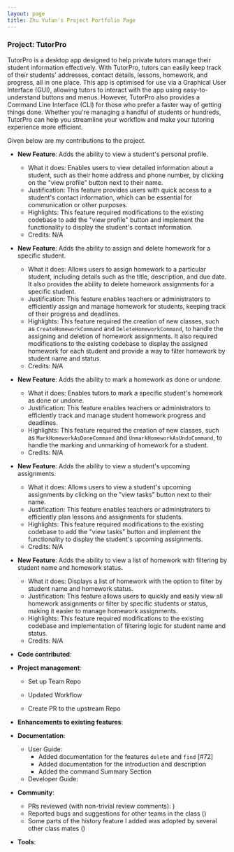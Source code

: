 ```yaml
---
layout: page
title: Zhu Yufan's Project Portfolio Page
---
```


### Project: TutorPro

TutorPro is a desktop app designed to help private tutors manage their student information effectively. With TutorPro, tutors can easily keep track of their students' addresses, contact details, lessons, homework, and progress, all in one place. This app is optimised for use via a Graphical User Interface (GUI), allowing tutors to interact with the app using easy-to-understand buttons and menus. However, TutorPro also provides a Command Line Interface (CLI) for those who prefer a faster way of getting things done. Whether you're managing a handful of students or hundreds, TutorPro can help you streamline your workflow and make your tutoring experience more efficient.

Given below are my contributions to the project.

* **New Feature**: Adds the ability to view a student's personal profile.
  
    - What it does: Enables users to view detailed information about a student, such as their home address and phone number, by clicking on the "view profile" button next to their name.
    - Justification: This feature provides users with quick access to a student's contact information, which can be essential for communication or other purposes.
    - Highlights: This feature required modifications to the existing codebase to add the "view profile" button and implement the functionality to display the student's contact information.
    - Credits: N/A
    
* **New Feature**: Adds the ability to assign and delete homework for a specific student.

    - What it does: Allows users to assign homework to a particular student, including details such as the title, description, and due date. It also provides the ability to delete homework assignments for a specific student.
    - Justification: This feature enables teachers or administrators to efficiently assign and manage homework for students, keeping track of their progress and deadlines.
    - Highlights: This feature required the creation of new classes, such as `CreateHomeworkCommand` and `DeleteHomeworkCommand`, to handle the assigning and deletion of homework assignments. It also required modifications to the existing codebase to display the assigned homework for each student and provide a way to filter homework by student name and status.
    - Credits: N/A

* **New Feature**: Adds the ability to mark a homework as done or undone.

    - What it does: Enables tutors to mark a specific student's homework as done or undone.
    - Justification: This feature enables teachers or administrators to efficiently track and manage student homework progress and deadlines.
    - Highlights: This feature required the creation of new classes, such as `MarkHomeworkAsDoneCommand` and `UnmarkHomeworkAsUndoCommand`, to handle the marking and unmarking of homework for a student.
    - Credits: N/A

* **New Feature**: Adds the ability to view a student's upcoming assignments.

    - What it does: Allows users to view a student's upcoming assignments by clicking on the "view tasks" button next to their name.
    - Justification: This feature enables teachers or administrators to efficiently plan lessons and assignments for students.
    - Highlights: This feature required modifications to the existing codebase to add the "view tasks" button and implement the functionality to display the student's upcoming assignments.
    - Credits: N/A

* **New Feature**: Adds the ability to view a list of homework with filtering by student name and homework status.

    - What it does: Displays a list of homework with the option to filter by student name and homework status.
    - Justification: This feature allows users to quickly and easily view all homework assignments or filter by specific students or status, making it easier to manage homework assignments.
    - Highlights: This feature required modifications to the existing codebase and implementation of filtering logic for student name and status.
    - Credits: N/A

* **Code contributed**:

* **Project management**:

    * Set up Team Repo
    * Updated Workflow

    * Create PR to the upstream Repo

* **Enhancements to existing features**:

* **Documentation**:
  * User Guide:
    * Added documentation for the features `delete` and `find` [\#72]
    * Added documentation for the introduction and description
    * Added the command Summary Section
  * Developer Guide:
  
* **Community**:
  * PRs reviewed (with non-trivial review comments): )
  * Reported bugs and suggestions for other teams in the class ()
  * Some parts of the history feature I added was adopted by several other class mates ()
  
* **Tools**:

  
